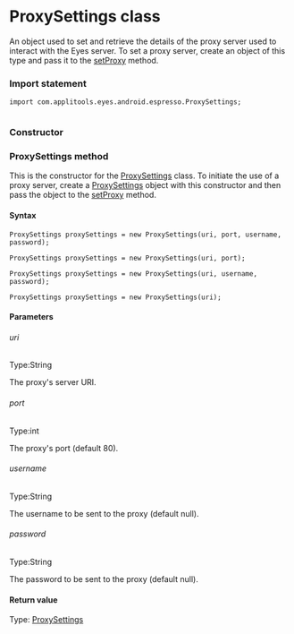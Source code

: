 # ProxySettings class
An object used to set and retrieve the details of the proxy server used to interact with the Eyes server.
To set a proxy server, create an object of this type and pass it to the [setProxy](./eyes#setproxy-method) method. 
 ### Import statement 
``` 
import com.applitools.eyes.android.espresso.ProxySettings;
 
 ``` 
### Constructor 
### ProxySettings method
This is the constructor for the [ProxySettings](./proxysettings) class.
To initiate the use of a proxy server, create a [ProxySettings](./proxysettings) object with this constructor and then pass the object to the [setProxy](./eyes#setproxy-method) method.

#### Syntax 
 ``` 
ProxySettings proxySettings = new ProxySettings(uri, port, username, password);

ProxySettings proxySettings = new ProxySettings(uri, port);

ProxySettings proxySettings = new ProxySettings(uri, username, password);

ProxySettings proxySettings = new ProxySettings(uri);
 ``` 

 #### Parameters 
 ###### uri 
  
 Type:String 
  
 The proxy's server URI. 
  
  ###### port 
  
 Type:int 
  
 The proxy's port (default 80). 
  
  ###### username 
  
 Type:String 
  
 The username to be sent to the proxy (default null). 
  
  ###### password 
  
 Type:String 
  
 The password to be sent to the proxy (default null). 
  
 #### Return value 
Type: [ProxySettings](./proxysettings)